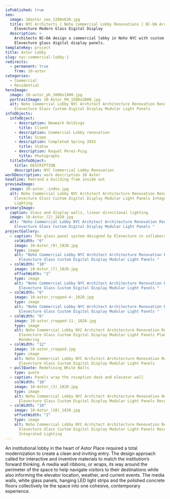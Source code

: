 ```yaml
---
isPublished: true
seo:
  image: 10astor_seo_1200x630.jpg
  title: NYC Architects | Noho Commercial Lobby Renovations | BC-OA Architect |
    Elevecture Modern Glass Digital Display
  description: >
    Architects BC—OA design a commercial lobby in Noho NYC with custom
    Elevecture glass digital display panels.
templateKey: project
title: Astor Lobby
slug: nyc-commercial-lobby-1
redirects:
  - permanent: true
    from: 10-astor
categories:
  - Commercial
  - Residential
heroImage:
  image: 10-astor_ph_3800x1900.jpg
  portraitImage: 10-Astor_PH_1500x2000.jpg
  alt: Noho Commercial Lobby NYC Architect Architecture Renovation Renovate
    Elevecture Glass Custom Digital Display Modular Light Panels
infoObjects:
  infoObject:
    - description: Newmark Holdings
      title: Client
    - description: Commercial Lobby renovation
      title: Scope
    - description: Completed Spring 2015
      title: Status
    - description: Raquel Perez-Puig
      title: Photographs
  titleInfoObject:
    title: DESCRIPTION
    description: NYC Commercial Lobby Renovation
workDescription: work description 10 Astor
headline: Rebrand a building from inside out
previewImage:
  image: 10-astor_-index.jpg
  alt: Noho Commercial Lobby NYC Architect Architecture Renovation Renovate
    Elevecture Glass Custom Digital Display Modular Light Panels Integrated
    Lighting
primaryImage:
  caption: Glass and display walls, linear directional lighting
  image: 10-Astor_(2)_1820.jpg
  alt: "Noho Commercial Lobby NYC Architect Architecture Renovation Renovate
    Elevecture Glass Custom Digital Display Modular Light Panels "
projectGallery:
  - caption: The glass panel system designed by Elevecture in collaboration with BC—OA
    colWidth: "6"
    image: 10-Astor_(9)_1820.jpg
    type: image
    alt: "Noho Commercial Lobby NYC Architect Architecture Renovation Renovate
      Elevecture Glass Custom Digital Display Modular Light Panels "
  - colWidth: "10"
    image: 10-Astor_(7)_1820.jpg
    offsetWidth: "2"
    type: image
    alt: "Noho Commercial Lobby NYC Architect Architecture Renovation Renovate
      Elevecture Glass Custom Digital Display Modular Light Panels "
  - colWidth: "6"
    image: 10-astor_cropped-4-_1820.jpg
    type: image
    alt: "Noho Commercial Lobby NYC Architect Architecture Renovation Renovate
      Elevecture Glass Custom Digital Display Modular Light Panels "
  - colWidth: "6"
    image: 10-astor_cropped-11-_1820.jpg
    type: image
    alt: Noho Commercial Lobby NYC Architect Architecture Renovation Renovate
      Elevecture Glass Custom Digital Display Modular Light Panels Plan
      Rendering
  - colWidth: "12"
    image: 10-astor_cropped.jpg
    type: image
    alt: Noho Commercial Lobby NYC Architect Architecture Renovation Renovate
      Elevecture Glass Custom Digital Display Modular Light Panels
  - pullQuote: Redefining White Walls
    type: quote
  - caption: Panels wrap the reception desk and elevator wall
    colWidth: "10"
    image: 10-Astor_(3)_1820.jpg
    type: image
    alt: Noho Commercial Lobby NYC Architect Architecture Renovation Renovate
      Elevecture Glass Custom Digital Display Modular Light Panels Reception
  - colWidth: "10"
    image: 10-Astor_(10)_1820.jpg
    offsetWidth: "2"
    type: image
    alt: Noho Commercial Lobby NYC Architect Architecture Renovation Renovate
      Elevecture Glass Custom Digital Display Modular Light Panels Reception
      Integrated Lighting
---
```


An institutional lobby in the heart of Astor Place required a total modernization to create a clean and inviting entry. The design approach called for interactive and inventive materials to match the institution’s forward thinking. A media wall ribbons, or wraps, its way around the perimeter of the space to help navigate visitors to their destinations while also informing the elevator location, weather, and current events. The media walls, white glass panels, hanging LED light strips and the polished concrete floors collectively tie the space into one cohesive, contemporary experience.
